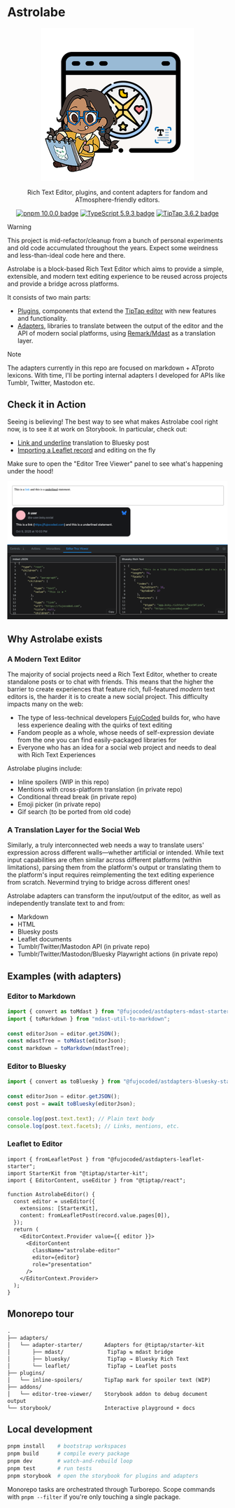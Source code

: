 # Astrolabe

<div align="center">

![Astrolabe logo](./astrolabe.png)

Rich Text Editor, plugins, and content adapters for fandom and
ATmosphere-friendly editors.

<a href="https://pnpm.io/"><img alt="pnpm 10.0.0 badge"
src="https://img.shields.io/badge/pnpm-10.0.0-yellow" /></a> <a
href="https://www.typescriptlang.org/"><img alt="TypeScript 5.9.3 badge"
src="https://img.shields.io/badge/TypeScript-5.9.3-blue" /></a> <a
href="https://tiptap.dev/"><img alt="TipTap 3.6.2 badge"
src="https://img.shields.io/badge/TipTap-3.6.2-green" /></a>

</div>

> [!WARNING]
>
> This project is mid-refactor/cleanup from a bunch of personal experiments and
> old code accumulated throughout the years. Expect some weirdness and
> less-than-ideal code here and there.

Astrolabe is a block-based Rich Text Editor which aims to provide a simple,
extensible, and modern text editing experience to be reused across projects and
provide a bridge across platforms.

It consists of two main parts:

- [Plugins](./plugins/), components that extend the [TipTap
  editor](https://tiptap.dev/docs) with new features and functionality.
- [Adapters](./adapters/), libraries to translate between the output of the
  editor and the API of modern social platforms, using
  [Remark/Mdast](https://github.com/remarkjs/remark) as a translation layer.

> [!NOTE]
>
> The adapters currently in this repo are focused on markdown + ATproto
> lexicons. With time, I'll be porting internal adapters I developed for APIs
> like Tumblr, Twitter, Mastodon etc.

## Check it in Action

Seeing is believing! The best way to see what makes Astrolabe cool right now, is
to see it at work on Storybook. In particular, check out:

- [Link and
  underline](https://astrolabe-editor.netlify.app/?path=/story/adapters-starter-bluesky--link-and-underline)
  translation to Bluesky post
- [Importing a Leaflet
  record](https://astrolabe-editor.netlify.app/?path=/story/adapters-starter-leaflet-from--base-lexicon) and editing on the fly

Make sure to open the "Editor Tree Viewer" panel to see what's happening under
the hood!

![Storybook preview for link and underline](./storybook.png)

## Why Astrolabe exists

### A Modern Text Editor

The majority of social projects need a Rich Text Editor, whether to create
standalone posts or to chat with friends. This means that the higher the barrier
to create experiences that feature rich, full-featured _modern_ text editors is,
the harder it is to create a new social project. This difficulty impacts many on
the web:

- The type of less-technical developers [FujoCoded](https://fujocoded.com)
  builds for, who have less experience dealing with the quirks of text editing
- Fandom people as a whole, whose needs of self-expression deviate from the one
  you can find easily-packaged libraries for
- Everyone who has an idea for a social web project and needs to deal with Rich
  Text Experiences

Astrolabe plugins include:

- Inline spoilers (WIP in this repo)
- Mentions with cross-platform translation (in private repo)
- Conditional thread break (in private repo)
- Emoji picker (in private repo)
- Gif search (to be ported from old code)

### A Translation Layer for the Social Web

Similarly, a truly interconnected web needs a way to translate users' expression
across different walls—whether artificial or intended. While text input
capabilities are often similar across different platforms (within limitations),
parsing them from the platform's output or translating them to the platform's
input requires reimplementing the text editing experience from scratch.
Nevermind trying to bridge across different ones!

Astrolabe adapters can transform the input/output of the editor, as well as
independently translate text to and from:

- Markdown
- HTML
- Bluesky posts
- Leaflet documents
- Tumblr/Twitter/Mastodon API (in private repo)
- Tumblr/Twitter/Mastodon/Bluesky Playwright actions (in private repo)

## Examples (with adapters)

### Editor to Markdown

```typescript
import { convert as toMdast } from "@fujocoded/astdapters-mdast-starter";
import { toMarkdown } from "mdast-util-to-markdown";

const editorJson = editor.getJSON();
const mdastTree = toMdast(editorJson);
const markdown = toMarkdown(mdastTree);
```

### Editor to Bluesky

```typescript
import { convert as toBluesky } from "@fujocoded/astdapters-bluesky-starter";

const editorJson = editor.getJSON();
const post = await toBluesky(editorJson);

console.log(post.text.text); // Plain text body
console.log(post.text.facets); // Links, mentions, etc.
```

### Leaflet to Editor

```tsx
import { fromLeafletPost } from "@fujocoded/astdapters-leaflet-starter";
import StarterKit from "@tiptap/starter-kit";
import { EditorContent, useEditor } from "@tiptap/react";

function AstrolabeEditor() {
  const editor = useEditor({
    extensions: [StarterKit],
    content: fromLeafletPost(record.value.pages[0]),
  });
  return (
    <EditorContext.Provider value={{ editor }}>
      <EditorContent
        className="astrolabe-editor"
        editor={editor}
        role="presentation"
      />
    </EditorContext.Provider>
  );
}
```

## Monorepo tour

```
.
├── adapters/
│   └── adapter-starter/       Adapters for @tiptap/starter-kit
│       ├── mdast/              TipTap ⇆ mdast bridge
│       ├── bluesky/            TipTap → Bluesky Rich Text
│       └── leaflet/            TipTap → Leaflet posts
├── plugins/
│   └── inline-spoilers/       TipTap mark for spoiler text (WIP)
├── addons/
│   └── editor-tree-viewer/    Storybook addon to debug document output
└── storybook/                 Interactive playground + docs
```

## Local development

```bash
pnpm install    # bootstrap workspaces
pnpm build      # compile every package
pnpm dev        # watch-and-rebuild loop
pnpm test       # run tests
pnpm storybook  # open the storybook for plugins and adapters
```

Monorepo tasks are orchestrated through Turborepo. Scope commands with `pnpm
--filter` if you're only touching a single package.
